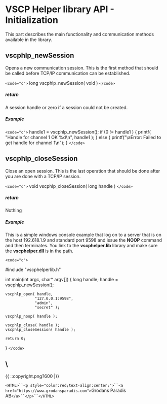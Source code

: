 
# VSCP Helper library API - Initialization

This part describes the main functionality and communication methods available in the library.




## vscphlp_newSession

Opens a new communication session. This is the first method that should be called before TCP/IP communication can be established. 

`<code="c">`
long vscphlp_newSession( void )
`</code>`

##### return

A session handle or zero if a session could not be created.

##### Example

`<code="c">`
    handle1 = vscphlp_newSession();
    if (0 != handle1 ) {
        printf( "Handle for channel 1 OK %d\n", handle1 );
    }
    else {
        printf("\aError: Failed to get handle for channel 1\n");
    }
`</code>`

## vscphlp_closeSession

Close an open session. This is the last operation that should be done after you are done with a TCP/IP session.

`<code="c">`
void vscphlp_closeSession( long handle )
`</code>`

##### return

Nothing



##### Example

This is a simple windows console example that log on to a server that is on the host 192.618.1.9 and standard port 9598 and issue the **NOOP** command and then terminates. You link to the **vscphelper.lib** library and make sure the **vscphelper.dll** is in the path.

`<code="c">`

#include "vscphelperlib.h"

int main(int argc, char* argv[])
{
    long handle;
    handle = vscphlp_newSession();

    vscphlp_open( handle, 
                 "127.0.0.1:9598",
                 "admin",
                 "secret" ); 
                 
    vscphlp_noop( handle );

    vscphlp_close( handle );
    vscphlp_closeSession( handle );
   
    return 0;
}
`</code>`


\\ 
----
{{  ::copyright.png?600  |}}

`<HTML>``<p style="color:red;text-align:center;">``<a href="https://www.grodansparadis.com">`Grodans Paradis AB`</a>``</p>``</HTML>`
